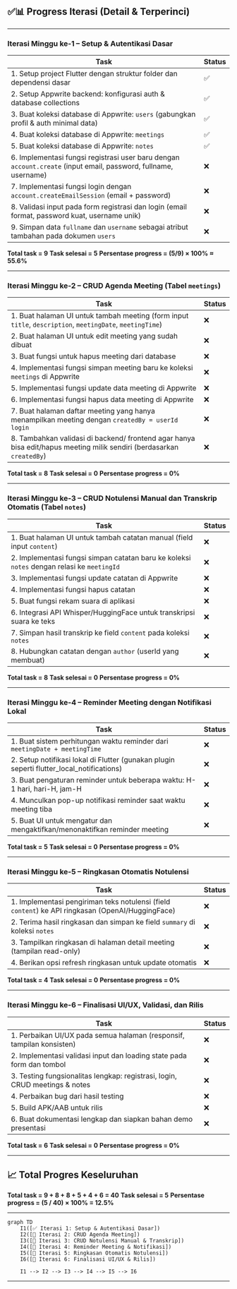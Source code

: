 

## ✅📊 Progress Iterasi (Detail & Terperinci)

---

### Iterasi Minggu ke-1 – Setup & Autentikasi Dasar

| Task                                                                                                            | Status |
| --------------------------------------------------------------------------------------------------------------- | ------ |
| 1. Setup project Flutter dengan struktur folder dan dependensi dasar                                            | ✅      |
| 2. Setup Appwrite backend: konfigurasi auth & database collections                                              | ✅      |
| 3. Buat koleksi database di Appwrite: `users` (gabungkan profil & auth minimal data)                            | ✅      |
| 4. Buat koleksi database di Appwrite: `meetings`                                                                | ✅      |
| 5. Buat koleksi database di Appwrite: `notes`                                                                   | ✅      |
| 6. Implementasi fungsi registrasi user baru dengan `account.create` (input email, password, fullname, username) | ❌      |
| 7. Implementasi fungsi login dengan `account.createEmailSession` (email + password)                             | ❌      |
| 8. Validasi input pada form registrasi dan login (email format, password kuat, username unik)                   | ❌      |
| 9. Simpan data `fullname` dan `username` sebagai atribut tambahan pada dokumen `users`                          | ❌      |

**Total task = 9**
**Task selesai = 5**
**Persentase progress = (5/9) × 100% ≈ 55.6%**

---

### Iterasi Minggu ke-2 – CRUD Agenda Meeting (Tabel `meetings`)

| Task                                                                                                                  | Status |
| --------------------------------------------------------------------------------------------------------------------- | ------ |
| 1. Buat halaman UI untuk tambah meeting (form input `title`, `description`, `meetingDate`, `meetingTime`)             | ❌      |
| 2. Buat halaman UI untuk edit meeting yang sudah dibuat                                                               | ❌      |
| 3. Buat fungsi untuk hapus meeting dari database                                                                      | ❌      |
| 4. Implementasi fungsi simpan meeting baru ke koleksi `meetings` di Appwrite                                          | ❌      |
| 5. Implementasi fungsi update data meeting di Appwrite                                                                | ❌      |
| 6. Implementasi fungsi hapus data meeting di Appwrite                                                                 | ❌      |
| 7. Buat halaman daftar meeting yang hanya menampilkan meeting dengan `createdBy = userId login`                       | ❌      |
| 8. Tambahkan validasi di backend/ frontend agar hanya bisa edit/hapus meeting milik sendiri (berdasarkan `createdBy`) | ❌      |

**Total task = 8**
**Task selesai = 0**
**Persentase progress = 0%**

---

### Iterasi Minggu ke-3 – CRUD Notulensi Manual dan Transkrip Otomatis (Tabel `notes`)

| Task                                                                                       | Status |
| ------------------------------------------------------------------------------------------ | ------ |
| 1. Buat halaman UI untuk tambah catatan manual (field input `content`)                     | ❌      |
| 2. Implementasi fungsi simpan catatan baru ke koleksi `notes` dengan relasi ke `meetingId` | ❌      |
| 3. Implementasi fungsi update catatan di Appwrite                                          | ❌      |
| 4. Implementasi fungsi hapus catatan                                                       | ❌      |
| 5. Buat fungsi rekam suara di aplikasi                                                     | ❌      |
| 6. Integrasi API Whisper/HuggingFace untuk transkripsi suara ke teks                       | ❌      |
| 7. Simpan hasil transkrip ke field `content` pada koleksi `notes`                          | ❌      |
| 8. Hubungkan catatan dengan `author` (userId yang membuat)                                 | ❌      |

**Total task = 8**
**Task selesai = 0**
**Persentase progress = 0%**

---

### Iterasi Minggu ke-4 – Reminder Meeting dengan Notifikasi Lokal

| Task                                                                                        | Status |
| ------------------------------------------------------------------------------------------- | ------ |
| 1. Buat sistem perhitungan waktu reminder dari `meetingDate + meetingTime`                  | ❌      |
| 2. Setup notifikasi lokal di Flutter (gunakan plugin seperti flutter\_local\_notifications) | ❌      |
| 3. Buat pengaturan reminder untuk beberapa waktu: H-1 hari, hari-H, jam-H                   | ❌      |
| 4. Munculkan pop-up notifikasi reminder saat waktu meeting tiba                             | ❌      |
| 5. Buat UI untuk mengatur dan mengaktifkan/menonaktifkan reminder meeting                   | ❌      |

**Total task = 5**
**Task selesai = 0**
**Persentase progress = 0%**

---

### Iterasi Minggu ke-5 – Ringkasan Otomatis Notulensi

| Task                                                                                              | Status |
| ------------------------------------------------------------------------------------------------- | ------ |
| 1. Implementasi pengiriman teks notulensi (field `content`) ke API ringkasan (OpenAI/HuggingFace) | ❌      |
| 2. Terima hasil ringkasan dan simpan ke field `summary` di koleksi `notes`                        | ❌      |
| 3. Tampilkan ringkasan di halaman detail meeting (tampilan read-only)                             | ❌      |
| 4. Berikan opsi refresh ringkasan untuk update otomatis                                           | ❌      |

**Total task = 4**
**Task selesai = 0**
**Persentase progress = 0%**

---

### Iterasi Minggu ke-6 – Finalisasi UI/UX, Validasi, dan Rilis

| Task                                                                        | Status |
| --------------------------------------------------------------------------- | ------ |
| 1. Perbaikan UI/UX pada semua halaman (responsif, tampilan konsisten)       | ❌      |
| 2. Implementasi validasi input dan loading state pada form dan tombol       | ❌      |
| 3. Testing fungsionalitas lengkap: registrasi, login, CRUD meetings & notes | ❌      |
| 4. Perbaikan bug dari hasil testing                                         | ❌      |
| 5. Build APK/AAB untuk rilis                                                | ❌      |
| 6. Buat dokumentasi lengkap dan siapkan bahan demo presentasi               | ❌      |

**Total task = 6**
**Task selesai = 0**
**Persentase progress = 0%**

---

## 📈 Total Progres Keseluruhan

**Total task = 9 + 8 + 8 + 5 + 4 + 6 = 40**
**Task selesai = 5**
**Persentase progress = (5 / 40) × 100% = 12.5%**

---

```mermaid
graph TD
    I1([✅ Iterasi 1: Setup & Autentikasi Dasar])
    I2([🔄 Iterasi 2: CRUD Agenda Meeting])
    I3([🔄 Iterasi 3: CRUD Notulensi Manual & Transkrip])
    I4([🔄 Iterasi 4: Reminder Meeting & Notifikasi])
    I5([🔄 Iterasi 5: Ringkasan Otomatis Notulensi])
    I6([🔄 Iterasi 6: Finalisasi UI/UX & Rilis])

    I1 --> I2 --> I3 --> I4 --> I5 --> I6
```

---
